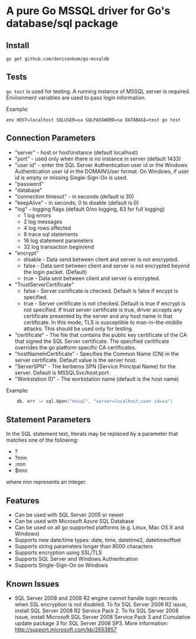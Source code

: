 # A pure Go MSSQL driver for Go's database/sql package

## Install

    go get github.com/denisenkom/go-mssqldb

## Tests

`go test` is used for testing. A running instance of MSSQL server is required.
Environment variables are used to pass login information.

Example:

    env HOST=localhost SQLUSER=sa SQLPASSWORD=sa DATABASE=test go test

## Connection Parameters

* "server" - host or host\instance (default localhost)
* "port" - used only when there is no instance in server (default 1433)
* "user id" - enter the SQL Server Authentication user id or the Windows Authentication user id in the DOMAIN\User format. On Windows, if user id is empty or missing Single-Sign-On is used.
* "password"
* "database"
* "connection timeout" - in seconds (default is 30)
* "keepAlive" - in seconds; 0 to disable (default is 0)
* "log" - logging flags (default 0/no logging, 63 for full logging)
  *  1 log errors
  *  2 log messages
  *  4 log rows affected
  *  8 trace sql statements
  * 16 log statement parameters
  * 32 log transaction begin/end
* "encrypt"
  * disable - Data send between client and server is not encrypted.
  * false - Data sent between client and server is not encrypted beyond the login packet. (Default)
  * true - Data sent between client and server is encrypted.
* "TrustServerCertificate"
  * false - Server certificate is checked. Default is false if encypt is specified.
  * true - Server certificate is not checked. Default is true if encrypt is not specified. If trust server certificate is true, driver accepts any certificate presented by the server and any host name in that certificate. In this mode, TLS is susceptible to man-in-the-middle attacks. This should be used only for testing.
* "certificate" - The file that contains the public key certificate of the CA that signed the SQL Server certificate. The specified certificate overrides the go platform specific CA certificates.
* "hostNameInCertificate" - Specifies the Common Name (CN) in the server certificate. Default value is the server host. 
* "ServerSPN" - The kerberos SPN (Service Principal Name) for the server. Default is MSSQLSvc/host:port.
* "Workstation ID" - The workstation name (default is the host name)

Example:

```go
    db, err := sql.Open("mssql", "server=localhost;user id=sa")
```

## Statement Parameters

In the SQL statement text, literals may be replaced by a parameter that matches one of the following:

* ?
* ?nnn
* :nnn
* $nnn

where nnn represents an integer.

## Features

* Can be used with SQL Server 2005 or newer
* Can be used with Microsoft Azure SQL Database
* Can be used on all go supported platforms (e.g. Linux, Mac OS X and Windows)
* Supports new date/time types: date, time, datetime2, datetimeoffset
* Supports string parameters longer than 8000 characters
* Supports encryption using SSL/TLS
* Supports SQL Server and Windows Authentication
* Supports Single-Sign-On on Windows

## Known Issues

* SQL Server 2008 and 2008 R2 engine cannot handle login records when SSL encryption is not disabled.
To fix SQL Server 2008 R2 issue, install SQL Server 2008 R2 Service Pack 2.
To fix SQL Server 2008 issue, install Microsoft SQL Server 2008 Service Pack 3 and Cumulative update package 3 for SQL Server 2008 SP3.
More information: http://support.microsoft.com/kb/2653857
